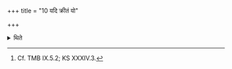 +++
title = "10 यदि क्रीतं यो"

+++

<details><summary>थिते</summary>

10. If (they rob the Soma after it) has been purchased, having brought from one who is the closest of him, he should press it.[^1]  

[^1]: Cf. TMB IX.5.2; KS XXXIV.3. 
</details>
